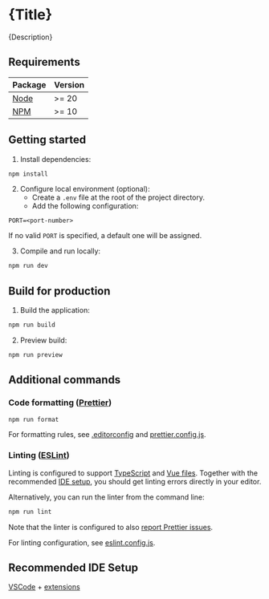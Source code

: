 # {Title}

{Description}

## Requirements

| Package                       | Version |
| ----------------------------- | ------- |
| [Node](https://nodejs.org/en) | >= 20   |
| [NPM](https://www.npmjs.com/) | >= 10   |

## Getting started

1. Install dependencies:

```sh
npm install
```

2. Configure local environment (optional):
   - Create a `.env` file at the root of the project directory.
   - Add the following configuration:

```
PORT=<port-number>
```

If no valid `PORT` is specified, a default one will be assigned.

3. Compile and run locally:

```sh
npm run dev
```

## Build for production

1. Build the application:

```sh
npm run build
```

2. Preview build:

```sh
npm run preview
```

## Additional commands

### Code formatting ([Prettier](https://prettier.io/))

```sh
npm run format
```

For formatting rules, see [.editorconfig](.editorconfig) and [prettier.config.js](prettier.config.js).

### Linting ([ESLint](https://eslint.org/))

Linting is configured to support [TypeScript](https://typescript-eslint.io/) and [Vue files](https://eslint.vuejs.org/).
Together with the recommended [IDE setup](#recommended-ide-setup), you should get linting errors directly in your editor.

Alternatively, you can run the linter from the command line:

```sh
npm run lint
```

Note that the linter is configured to also [report Prettier issues](https://github.com/prettier/eslint-plugin-prettier).

For linting configuration, see [eslint.config.js](eslint.config.js).

## Recommended IDE Setup

[VSCode](https://code.visualstudio.com/) + [extensions](.vscode/extensions.json)
